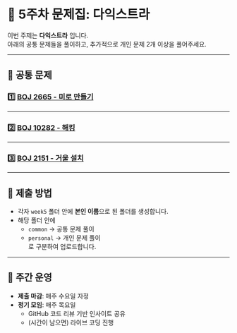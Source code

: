 # 📘 5주차 문제집: 다익스트라

이번 주제는 **다익스트라** 입니다.  
아래의 공통 문제들을 풀이하고, 추가적으로 개인 문제 2개 이상을 풀어주세요.

---

## 📂 공통 문제

### 1️⃣ [BOJ 2665 - 미로 만들기](https://www.acmicpc.net/problem/2665)


--- 

### 2️⃣ [BOJ 10282 - 해킹](https://www.acmicpc.net/problem/10282)


---

### 3️⃣ [BOJ 2151 - 거울 설치](https://www.acmicpc.net/problem/2151)


---

## 📝 제출 방법
- 각자 `week5` 폴더 안에 **본인 이름**으로 된 폴더를 생성합니다.  
- 해당 폴더 안에  
  - `common` → 공통 문제 풀이  
  - `personal` → 개인 문제 풀이  
  로 구분하여 업로드합니다.  

---

## 📅 주간 운영
- **제출 마감**: 매주 수요일 자정  
- **정기 모임**: 매주 목요일  
  - GitHub 코드 리뷰 기반 인사이트 공유  
  - (시간이 남으면) 라이브 코딩 진행
